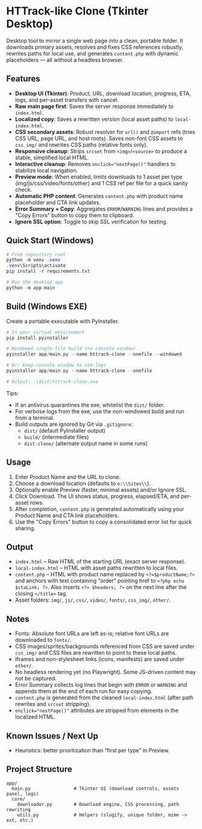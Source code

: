 # HTTrack-like Clone (Tkinter Desktop)

Desktop tool to mirror a single web page into a clean, portable folder. It downloads primary assets, resolves and fixes CSS references robustly, rewrites paths for local use, and generates `content.php` with dynamic placeholders — all without a headless browser.

## Features
- __Desktop UI (Tkinter)__: Product, URL, download location, progress, ETA, logs, and per-asset transfers with cancel.
- __Raw main page first__: Saves the server response immediately to `index.html`.
- __Localized copy__: Saves a rewritten version (local asset paths) to `local-index.html`.
- __CSS secondary assets__: Robust resolver for `url()` and `@import` refs (tries CSS URL, page URL, and host roots). Saves non-font CSS assets to `css_img/` and rewrites CSS paths (relative fonts only).
- __Responsive cleanup__: Strips `srcset` from `<img>`/`<source>` to produce a stable, simplified local HTML.
- __Interactive cleanup__: Removes `onclick="nextPage()"` handlers to stabilize local navigation.
- __Preview mode__: When enabled, limits downloads to 1 asset per type (img/js/css/video/fonts/other) and 1 CSS ref per file for a quick sanity check.
- __Automatic PHP content__: Generates `content.php` with product name placeholder and CTA link updates.
- __Error Summary + Copy__: Aggregates `ERROR`/`WARNING` lines and provides a "Copy Errors" button to copy them to clipboard.
- __Ignore SSL option__: Toggle to skip SSL verification for testing.

## Quick Start (Windows)
```powershell
# From repository root
python -m venv .venv
.venv\Scripts\activate
pip install -r requirements.txt

# Run the desktop app
python -m app.main
```

## Build (Windows EXE)
Create a portable executable with PyInstaller.

```powershell
# In your virtual environment
pip install pyinstaller

# Windowed single-file build (no console window)
pyinstaller app/main.py --name httrack-clone --onefile --windowed

# Or: keep console window to see logs
pyinstaller app/main.py --name httrack-clone --onefile

# Output: .\dist\httrack-clone.exe
```

Tips:
- If an antivirus quarantines the exe, whitelist the `dist/` folder.
- For verbose logs from the exe, use the non-windowed build and run from a terminal.
- Build outputs are ignored by Git via `.gitignore`:
  - `dist/` (default PyInstaller output)
  - `build/` (intermediate files)
  - `dist-clone/` (alternate output name in some runs)

## Usage
1. Enter Product Name and the URL to clone.
2. Choose a download location (defaults to `e:\\Sites\\`).
3. Optionally enable Preview (faster, minimal assets) and/or Ignore SSL.
4. Click Download. The UI shows status, progress, elapsed/ETA, and per-asset rows.
5. After completion, `content.php` is generated automatically using your Product Name and CTA link placeholders.
6. Use the "Copy Errors" button to copy a consolidated error list for quick sharing.

## Output
- `index.html` – Raw HTML of the starting URL (exact server response).
- `local-index.html` – HTML with asset paths rewritten to local files.
- `content.php` – HTML with product name replaced by `<?=$productName;?>` and anchors with text containing "order" pointing href to `<?php echo $ctaLink; ?>`.
  Also inserts `<?= $headers; ?>` on the next line after the closing `</title>` tag.
- Asset folders: `img/`, `js/`, `css/`, `video/`, `fonts/`, `css_img/`, `other/`.

## Notes
- Fonts: Absolute font URLs are left as-is; relative font URLs are downloaded to `fonts/`.
- CSS images/sprites/backgrounds referenced from CSS are saved under `css_img/` and CSS files are rewritten to point to these local paths.
- Iframes and non-stylesheet links (icons, manifests) are saved under `other/`.
- No headless rendering yet (no Playwright). Some JS-driven content may not be captured.
- Error Summary collects log lines that begin with `ERROR` or `WARNING` and appends them at the end of each run for easy copying.
 - `content.php` is generated from the cleaned `local-index.html` (after path rewrites and `srcset` stripping).
 - `onclick="nextPage()"` attributes are stripped from elements in the localized HTML.

## Known Issues / Next Up
- Heuristics: better prioritization than “first per type” in Preview.

## Project Structure
```
app/
  main.py                # Tkinter UI (download controls, assets panel, logs)
  core/
    downloader.py        # Download engine, CSS processing, path rewriting
    utils.py             # Helpers (slugify, unique folder, mime -> ext, etc.)
```
